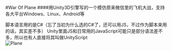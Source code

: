 #War Of Plane
####用Unity3D引擎写的一个模仿原来微信里的飞机大战，支持各大平台Windows、Linux、Android等

脚本语言用的是C#（忘了当初为什么选的C#了，还可以用JS，不过作为脚本来用的话，其实差不多）
Unity里面JS和日常用的JavaScript可能只是部分语法差不多，所以也有人直接将其叫做UnityScript<br>
![Plane](http://115.28.143.152/silence/wp-content/uploads/2016/04/plane-1.png)

